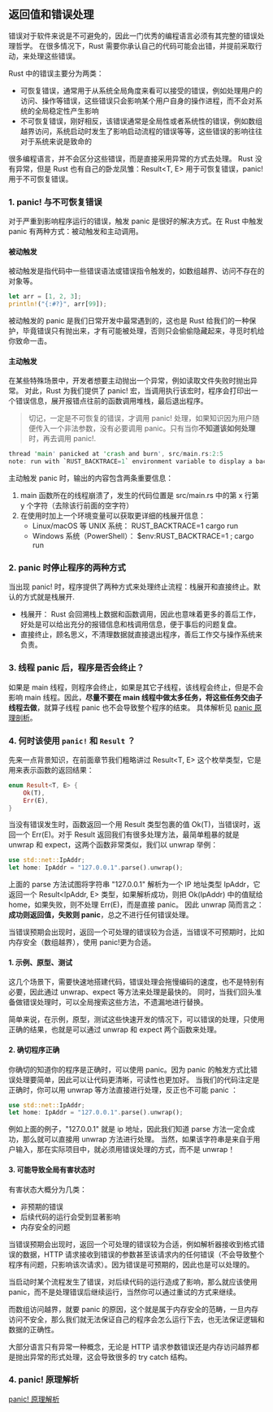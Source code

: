 ## 返回值和错误处理

错误对于软件来说是不可避免的，因此一门优秀的编程语言必须有其完整的错误处理哲学。
在很多情况下，Rust 需要你承认自己的代码可能会出错，并提前采取行动，来处理这些错误。

Rust 中的错误主要分为两类：

- 可恢复错误，通常用于从系统全局角度来看可以接受的错误，例如处理用户的访问、操作等错误，这些错误只会影响某个用户自身的操作进程，而不会对系统的全局稳定性产生影响
- 不可恢复错误，刚好相反，该错误通常是全局性或者系统性的错误，例如数组越界访问，系统启动时发生了影响启动流程的错误等等，这些错误的影响往往对于系统来说是致命的

很多编程语言，并不会区分这些错误，而是直接采用异常的方式去处理。
Rust 没有异常，但是 Rust 也有自己的卧龙凤雏：Result<T, E> 用于可恢复错误，panic! 用于不可恢复错误。

### 1. panic! 与不可恢复错误

对于严重到影响程序运行的错误，触发 panic 是很好的解决方式。在 Rust 中触发 panic 有两种方式：被动触发和主动调用。

#### 被动触发

被动触发是指代码中一些错误语法或错误指令触发的，如数组越界、访问不存在的对象等。

```rs
let arr = [1, 2, 3];
println!("{:#?}", arr[99]);
```

被动触发的 panic 是我们日常开发中最常遇到的，这也是 Rust 给我们的一种保护，毕竟错误只有抛出来，才有可能被处理，否则只会偷偷隐藏起来，寻觅时机给你致命一击。

#### 主动触发

在某些特殊场景中，开发者想要主动抛出一个异常，例如读取文件失败时抛出异常。
对此，Rust 为我们提供了 panic! 宏，当调用执行该宏时，程序会打印出一个错误信息，展开报错点往前的函数调用堆栈，最后退出程序。

> 切记，一定是不可恢复的错误，才调用 panic! 处理，如果知识因为用户随便传入一个非法参数，没有必要调用 panic。只有当你**不知道该如何处理**时，再去调用 panic!.

```rs
thread 'main' panicked at 'crash and burn', src/main.rs:2:5
note: run with `RUST_BACKTRACE=1` environment variable to display a backtrace
```

主动触发 panic 时，输出的内容包含两条重要信息：

1.  main 函数所在的线程崩溃了，发生的代码位置是 src/main.rs 中的第 x 行第 y 个字符（去除该行前面的空字符）
2.  在使用时加上一个环境变量可以获取更详细的栈展开信息：
    - Linux/macOS 等 UNIX 系统： RUST_BACKTRACE=1 cargo run
    - Windows 系统（PowerShell）： $env:RUST_BACKTRACE=1 ; cargo run

### 2. panic 时停止程序的两种方式

当出现 panic! 时，程序提供了两种方式来处理终止流程：栈展开和直接终止。默认的方式就是栈展开.

- 栈展开： Rust 会回溯栈上数据和函数调用，因此也意味着更多的善后工作，好处是可以给出充分的报错信息和栈调用信息，便于事后的问题复盘。
- 直接终止，顾名思义，不清理数据就直接退出程序，善后工作交与操作系统来负责。

### 3. 线程 panic 后，程序是否会终止？

如果是 main 线程，则程序会终止，如果是其它子线程，该线程会终止，但是不会影响 main 线程。因此，**尽量不要在 main 线程中做太多任务，将这些任务交由子线程去做**，就算子线程 panic 也不会导致整个程序的结束。
具体解析见 [panic 原理剖析](https://course.rs/basic/result-error/panic.html#panic-%E5%8E%9F%E7%90%86%E5%89%96%E6%9E%90)。

### 4. 何时该使用 `panic!` 和 `Result` ？

先来一点背景知识，在前面章节我们粗略讲过 Result<T, E> 这个枚举类型，它是用来表示函数的返回结果：

```rs
enum Result<T, E> {
    Ok(T),
    Err(E),
}
```

当没有错误发生时，函数返回一个用 Result 类型包裹的值 Ok(T)，当错误时，返回一个 Err(E)。对于 Result 返回我们有很多处理方法，最简单粗暴的就是 unwrap 和 expect，这两个函数非常类似，我们以 unwrap 举例：

```rs
use std::net::IpAddr;
let home: IpAddr = "127.0.0.1".parse().unwrap();
```

上面的 parse 方法试图将字符串 "127.0.0.1" 解析为一个 IP 地址类型 IpAddr，它返回一个 Result<IpAddr, E> 类型，如果解析成功，则把 Ok(IpAddr) 中的值赋给 home，如果失败，则不处理 Err(E)，而是直接 panic。
因此 unwrap 简而言之：**成功则返回值，失败则 panic**，总之不进行任何错误处理。

当错误预期会出现时，返回一个可处理的错误较为合适，当错误不可预期时，比如内存安全（数组越界），使用 panic!更为合适。

#### 1. 示例、原型、测试

这几个场景下，需要快速地搭建代码，错误处理会拖慢编码的速度，也不是特别有必要，因此通过 unwrap、expect 等方法来处理是最快的。
同时，当我们回头准备做错误处理时，可以全局搜索这些方法，不遗漏地进行替换。

简单来说，在示例，原型，测试这些快速开发的情况下，可以错误的处理，只使用正确的结果，也就是可以通过 unwrap 和 expect 两个函数来处理。

#### 2. 确切程序正确

你确切的知道你的程序是正确时，可以使用 panic。因为 panic 的触发方式比错误处理要简单，因此可以让代码更清晰，可读性也更加好。
当我们的代码注定是正确时，你可以用 unwrap 等方法直接进行处理，反正也不可能 panic ：

```rs
use std::net::IpAddr;
let home: IpAddr = "127.0.0.1".parse().unwrap();
```

例如上面的例子，"127.0.0.1" 就是 ip 地址，因此我们知道 parse 方法一定会成功，那么就可以直接用 unwrap 方法进行处理。
当然，如果该字符串是来自于用户输入，那在实际项目中，就必须用错误处理的方式，而不是 unwrap！

#### 3. 可能导致全局有害状态时

有害状态大概分为几类：

- 非预期的错误
- 后续代码的运行会受到显著影响
- 内存安全的问题

当错误预期会出现时，返回一个可处理的错误较为合适，例如解析器接收到格式错误的数据，HTTP 请求接收到错误的参数甚至该请求内的任何错误（不会导致整个程序有问题，只影响该次请求）。因为错误是可预期的，因此也是可以处理的。

当启动时某个流程发生了错误，对后续代码的运行造成了影响，那么就应该使用 panic，而不是处理错误后继续运行，当然你可以通过重试的方式来继续。

而数组访问越界，就要 panic 的原因，这个就是属于内存安全的范畴，一旦内存访问不安全，那么我们就无法保证自己的程序会怎么运行下去，也无法保证逻辑和数据的正确性。

大部分语言只有异常一种概念，无论是 HTTP 请求参数错误还是内存访问越界都是抛出异常的形式处理，这会导致很多的 try catch 结构。

### 4. panic! 原理解析

[panic! 原理解析](https://course.rs/basic/result-error/panic.html#panic-%E5%8E%9F%E7%90%86%E5%89%96%E6%9E%90)
